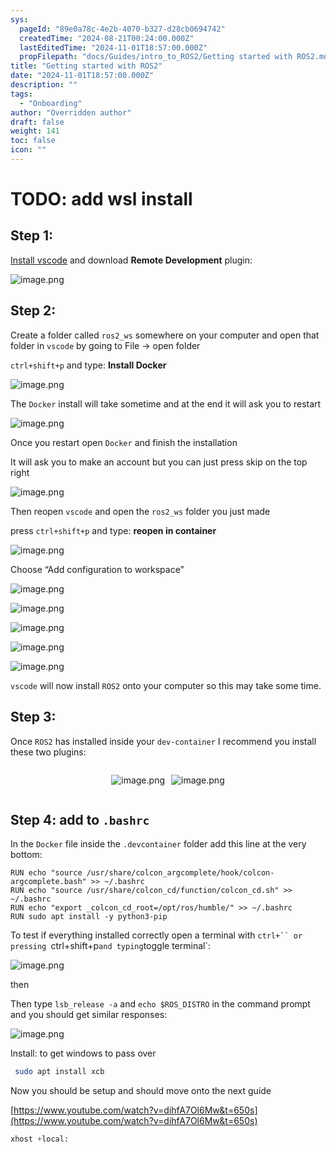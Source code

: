 ```yaml
---
sys:
  pageId: "89e0a78c-4e2b-4070-b327-d28cb0694742"
  createdTime: "2024-08-21T00:24:00.000Z"
  lastEditedTime: "2024-11-01T18:57:00.000Z"
  propFilepath: "docs/Guides/intro_to_ROS2/Getting started with ROS2.md"
title: "Getting started with ROS2"
date: "2024-11-01T18:57:00.000Z"
description: ""
tags:
  - "Onboarding"
author: "Overridden author"
draft: false
weight: 141
toc: false
icon: ""
---
```


# TODO: add wsl install

## Step 1:

[Install vscode](https://code.visualstudio.com/download) and download **Remote Development** plugin:

![image.png](https://prod-files-secure.s3.us-west-2.amazonaws.com/d518164a-d88e-44d1-a4ee-3adb3bd8bce0/efb52993-1881-4a40-b95e-6f020334f022/image.png?X-Amz-Algorithm=AWS4-HMAC-SHA256&X-Amz-Content-Sha256=UNSIGNED-PAYLOAD&X-Amz-Credential=ASIAZI2LB4664N2XUY5A%2F20250215%2Fus-west-2%2Fs3%2Faws4_request&X-Amz-Date=20250215T230327Z&X-Amz-Expires=3600&X-Amz-Security-Token=IQoJb3JpZ2luX2VjECcaCXVzLXdlc3QtMiJIMEYCIQCyHhg2ztipDpd05ae21CyNDKzBsJEx5PfSJ%2B0LCSg8YgIhAOff3qDTprAexruN37mXW8Njm1H53QJnVXXOa%2FhK1yOMKv8DCFAQABoMNjM3NDIzMTgzODA1Igw4700q0M1s4wgvTnQq3ANfzYUUgmp0RdBoKzE1JWNFz1IqPhi4R6btw0HpJ8FEIn0HaIjGzAeOuTUCP%2FwC6PInqWWvVU3I6N7DsnuDdpVfwTcip3NjV%2Fe1x2Aay9HAOAjSAL223qYG5KChhd42wEO0FXuBItc%2FTOGnwzcDnZtmNxJHkDxapiynw5XjesoCUG48BbZ6Fl5stpoLndMf71loa%2F%2B1GE9bv8g7VfsEOvtJSfIZsnknPco%2FeWAycbLKYVwdrbh53TtyM3B%2Fj3YBI5PO1e%2Fg2ehv0KAkPx1QBLOnIjL%2FqaAFSZRXfyn7BdG8L3TpSePCFdI%2Fwa2cxga6wrNYcYAilYAQ7X9HbMVRyv1pKe1R9Hb576Inamr%2FhRRcbSyP3OpBCYmsecjjFZqgAsz0VkHMkAtM%2FPONCrXJGFH%2FMEo01bAVFaRT1mvXyBnKu0%2F9wNIi9NSRxufGfKKWLCAnqdhQl3bQJ7d5dgopsViadZFf7IsGjrZA8%2BALaDgCcquYAfxn4hIBZGOBLiawc3qTXyiODPRBarEPBFAVs3qVpIxeuv%2BK%2FqBhgT65qJMUC69ZJPJDlPS4GL9jDMUIfD4ryR%2FbyChgVUdDlceGP%2BuTg%2FPafA89yxP5uNTvPTv9k5YYkJzcaw57dhGmaDDvrsS9BjqkAaJL2IGhqNIznMHnhIZ%2BvvW16ndHFbyILEbl2K3eNZczW8s7o4%2BLePVPNoUIuRw8GCs0H9E%2FfNPdqu340H8tsrWtD%2FIkk3juerTEgmiqFq3oCFSUCUWnSeDS4BG7We%2BbSQXUydMYwjRbPM9nn%2B1%2FnNq9fgoHeWyglhRNHaKzDVdmI%2F5akynL%2FrTKMjIsNnQPj%2B4t9ApW%2B3vQeqeyPcCf8RDSICr1&X-Amz-Signature=614a007ec3ba7dd2bdc7f66ce7f533a003bf84eb6fa844127f5080946a84a710&X-Amz-SignedHeaders=host&x-id=GetObject)

## Step 2:

Create a folder called `ros2_ws` somewhere on your computer and open that folder in `vscode` by going to File → open folder 

`ctrl+shift+p` and type: **Install Docker**

![image.png](https://prod-files-secure.s3.us-west-2.amazonaws.com/d518164a-d88e-44d1-a4ee-3adb3bd8bce0/2269dc0e-1cd5-47ff-bceb-c04ad9b2eab0/image.png?X-Amz-Algorithm=AWS4-HMAC-SHA256&X-Amz-Content-Sha256=UNSIGNED-PAYLOAD&X-Amz-Credential=ASIAZI2LB4664N2XUY5A%2F20250215%2Fus-west-2%2Fs3%2Faws4_request&X-Amz-Date=20250215T230327Z&X-Amz-Expires=3600&X-Amz-Security-Token=IQoJb3JpZ2luX2VjECcaCXVzLXdlc3QtMiJIMEYCIQCyHhg2ztipDpd05ae21CyNDKzBsJEx5PfSJ%2B0LCSg8YgIhAOff3qDTprAexruN37mXW8Njm1H53QJnVXXOa%2FhK1yOMKv8DCFAQABoMNjM3NDIzMTgzODA1Igw4700q0M1s4wgvTnQq3ANfzYUUgmp0RdBoKzE1JWNFz1IqPhi4R6btw0HpJ8FEIn0HaIjGzAeOuTUCP%2FwC6PInqWWvVU3I6N7DsnuDdpVfwTcip3NjV%2Fe1x2Aay9HAOAjSAL223qYG5KChhd42wEO0FXuBItc%2FTOGnwzcDnZtmNxJHkDxapiynw5XjesoCUG48BbZ6Fl5stpoLndMf71loa%2F%2B1GE9bv8g7VfsEOvtJSfIZsnknPco%2FeWAycbLKYVwdrbh53TtyM3B%2Fj3YBI5PO1e%2Fg2ehv0KAkPx1QBLOnIjL%2FqaAFSZRXfyn7BdG8L3TpSePCFdI%2Fwa2cxga6wrNYcYAilYAQ7X9HbMVRyv1pKe1R9Hb576Inamr%2FhRRcbSyP3OpBCYmsecjjFZqgAsz0VkHMkAtM%2FPONCrXJGFH%2FMEo01bAVFaRT1mvXyBnKu0%2F9wNIi9NSRxufGfKKWLCAnqdhQl3bQJ7d5dgopsViadZFf7IsGjrZA8%2BALaDgCcquYAfxn4hIBZGOBLiawc3qTXyiODPRBarEPBFAVs3qVpIxeuv%2BK%2FqBhgT65qJMUC69ZJPJDlPS4GL9jDMUIfD4ryR%2FbyChgVUdDlceGP%2BuTg%2FPafA89yxP5uNTvPTv9k5YYkJzcaw57dhGmaDDvrsS9BjqkAaJL2IGhqNIznMHnhIZ%2BvvW16ndHFbyILEbl2K3eNZczW8s7o4%2BLePVPNoUIuRw8GCs0H9E%2FfNPdqu340H8tsrWtD%2FIkk3juerTEgmiqFq3oCFSUCUWnSeDS4BG7We%2BbSQXUydMYwjRbPM9nn%2B1%2FnNq9fgoHeWyglhRNHaKzDVdmI%2F5akynL%2FrTKMjIsNnQPj%2B4t9ApW%2B3vQeqeyPcCf8RDSICr1&X-Amz-Signature=7b054488c00d58bfab774a57ee3c820e657cf80530d4b74fbd2c35cf06ebad67&X-Amz-SignedHeaders=host&x-id=GetObject)

The `Docker` install will take sometime and at the end it will ask you to restart

![image.png](https://prod-files-secure.s3.us-west-2.amazonaws.com/d518164a-d88e-44d1-a4ee-3adb3bd8bce0/ed233f78-be33-4b1f-b89c-9c346c0e961e/image.png?X-Amz-Algorithm=AWS4-HMAC-SHA256&X-Amz-Content-Sha256=UNSIGNED-PAYLOAD&X-Amz-Credential=ASIAZI2LB4664N2XUY5A%2F20250215%2Fus-west-2%2Fs3%2Faws4_request&X-Amz-Date=20250215T230327Z&X-Amz-Expires=3600&X-Amz-Security-Token=IQoJb3JpZ2luX2VjECcaCXVzLXdlc3QtMiJIMEYCIQCyHhg2ztipDpd05ae21CyNDKzBsJEx5PfSJ%2B0LCSg8YgIhAOff3qDTprAexruN37mXW8Njm1H53QJnVXXOa%2FhK1yOMKv8DCFAQABoMNjM3NDIzMTgzODA1Igw4700q0M1s4wgvTnQq3ANfzYUUgmp0RdBoKzE1JWNFz1IqPhi4R6btw0HpJ8FEIn0HaIjGzAeOuTUCP%2FwC6PInqWWvVU3I6N7DsnuDdpVfwTcip3NjV%2Fe1x2Aay9HAOAjSAL223qYG5KChhd42wEO0FXuBItc%2FTOGnwzcDnZtmNxJHkDxapiynw5XjesoCUG48BbZ6Fl5stpoLndMf71loa%2F%2B1GE9bv8g7VfsEOvtJSfIZsnknPco%2FeWAycbLKYVwdrbh53TtyM3B%2Fj3YBI5PO1e%2Fg2ehv0KAkPx1QBLOnIjL%2FqaAFSZRXfyn7BdG8L3TpSePCFdI%2Fwa2cxga6wrNYcYAilYAQ7X9HbMVRyv1pKe1R9Hb576Inamr%2FhRRcbSyP3OpBCYmsecjjFZqgAsz0VkHMkAtM%2FPONCrXJGFH%2FMEo01bAVFaRT1mvXyBnKu0%2F9wNIi9NSRxufGfKKWLCAnqdhQl3bQJ7d5dgopsViadZFf7IsGjrZA8%2BALaDgCcquYAfxn4hIBZGOBLiawc3qTXyiODPRBarEPBFAVs3qVpIxeuv%2BK%2FqBhgT65qJMUC69ZJPJDlPS4GL9jDMUIfD4ryR%2FbyChgVUdDlceGP%2BuTg%2FPafA89yxP5uNTvPTv9k5YYkJzcaw57dhGmaDDvrsS9BjqkAaJL2IGhqNIznMHnhIZ%2BvvW16ndHFbyILEbl2K3eNZczW8s7o4%2BLePVPNoUIuRw8GCs0H9E%2FfNPdqu340H8tsrWtD%2FIkk3juerTEgmiqFq3oCFSUCUWnSeDS4BG7We%2BbSQXUydMYwjRbPM9nn%2B1%2FnNq9fgoHeWyglhRNHaKzDVdmI%2F5akynL%2FrTKMjIsNnQPj%2B4t9ApW%2B3vQeqeyPcCf8RDSICr1&X-Amz-Signature=369734b0f1bff53f23234757a207e6cbb73761d8247eb92b1b360592ac70e6d8&X-Amz-SignedHeaders=host&x-id=GetObject)

Once you restart open `Docker` and finish the installation

It will ask you to make an account but you can just press skip on the top right

![image.png](https://prod-files-secure.s3.us-west-2.amazonaws.com/d518164a-d88e-44d1-a4ee-3adb3bd8bce0/21010ad9-1659-4fd9-9f59-9932a09b2a3d/image.png?X-Amz-Algorithm=AWS4-HMAC-SHA256&X-Amz-Content-Sha256=UNSIGNED-PAYLOAD&X-Amz-Credential=ASIAZI2LB4664N2XUY5A%2F20250215%2Fus-west-2%2Fs3%2Faws4_request&X-Amz-Date=20250215T230327Z&X-Amz-Expires=3600&X-Amz-Security-Token=IQoJb3JpZ2luX2VjECcaCXVzLXdlc3QtMiJIMEYCIQCyHhg2ztipDpd05ae21CyNDKzBsJEx5PfSJ%2B0LCSg8YgIhAOff3qDTprAexruN37mXW8Njm1H53QJnVXXOa%2FhK1yOMKv8DCFAQABoMNjM3NDIzMTgzODA1Igw4700q0M1s4wgvTnQq3ANfzYUUgmp0RdBoKzE1JWNFz1IqPhi4R6btw0HpJ8FEIn0HaIjGzAeOuTUCP%2FwC6PInqWWvVU3I6N7DsnuDdpVfwTcip3NjV%2Fe1x2Aay9HAOAjSAL223qYG5KChhd42wEO0FXuBItc%2FTOGnwzcDnZtmNxJHkDxapiynw5XjesoCUG48BbZ6Fl5stpoLndMf71loa%2F%2B1GE9bv8g7VfsEOvtJSfIZsnknPco%2FeWAycbLKYVwdrbh53TtyM3B%2Fj3YBI5PO1e%2Fg2ehv0KAkPx1QBLOnIjL%2FqaAFSZRXfyn7BdG8L3TpSePCFdI%2Fwa2cxga6wrNYcYAilYAQ7X9HbMVRyv1pKe1R9Hb576Inamr%2FhRRcbSyP3OpBCYmsecjjFZqgAsz0VkHMkAtM%2FPONCrXJGFH%2FMEo01bAVFaRT1mvXyBnKu0%2F9wNIi9NSRxufGfKKWLCAnqdhQl3bQJ7d5dgopsViadZFf7IsGjrZA8%2BALaDgCcquYAfxn4hIBZGOBLiawc3qTXyiODPRBarEPBFAVs3qVpIxeuv%2BK%2FqBhgT65qJMUC69ZJPJDlPS4GL9jDMUIfD4ryR%2FbyChgVUdDlceGP%2BuTg%2FPafA89yxP5uNTvPTv9k5YYkJzcaw57dhGmaDDvrsS9BjqkAaJL2IGhqNIznMHnhIZ%2BvvW16ndHFbyILEbl2K3eNZczW8s7o4%2BLePVPNoUIuRw8GCs0H9E%2FfNPdqu340H8tsrWtD%2FIkk3juerTEgmiqFq3oCFSUCUWnSeDS4BG7We%2BbSQXUydMYwjRbPM9nn%2B1%2FnNq9fgoHeWyglhRNHaKzDVdmI%2F5akynL%2FrTKMjIsNnQPj%2B4t9ApW%2B3vQeqeyPcCf8RDSICr1&X-Amz-Signature=ff430d012d6beb1ee0da8034112bad1f86f3853357e118909282d6f76d6d0c18&X-Amz-SignedHeaders=host&x-id=GetObject)

Then reopen `vscode` and open the `ros2_ws` folder you just made

press `ctrl+shift+p` and type: **reopen in container**

![image.png](https://prod-files-secure.s3.us-west-2.amazonaws.com/d518164a-d88e-44d1-a4ee-3adb3bd8bce0/4e93b8c2-41ad-488c-8095-c74205196118/image.png?X-Amz-Algorithm=AWS4-HMAC-SHA256&X-Amz-Content-Sha256=UNSIGNED-PAYLOAD&X-Amz-Credential=ASIAZI2LB4664N2XUY5A%2F20250215%2Fus-west-2%2Fs3%2Faws4_request&X-Amz-Date=20250215T230327Z&X-Amz-Expires=3600&X-Amz-Security-Token=IQoJb3JpZ2luX2VjECcaCXVzLXdlc3QtMiJIMEYCIQCyHhg2ztipDpd05ae21CyNDKzBsJEx5PfSJ%2B0LCSg8YgIhAOff3qDTprAexruN37mXW8Njm1H53QJnVXXOa%2FhK1yOMKv8DCFAQABoMNjM3NDIzMTgzODA1Igw4700q0M1s4wgvTnQq3ANfzYUUgmp0RdBoKzE1JWNFz1IqPhi4R6btw0HpJ8FEIn0HaIjGzAeOuTUCP%2FwC6PInqWWvVU3I6N7DsnuDdpVfwTcip3NjV%2Fe1x2Aay9HAOAjSAL223qYG5KChhd42wEO0FXuBItc%2FTOGnwzcDnZtmNxJHkDxapiynw5XjesoCUG48BbZ6Fl5stpoLndMf71loa%2F%2B1GE9bv8g7VfsEOvtJSfIZsnknPco%2FeWAycbLKYVwdrbh53TtyM3B%2Fj3YBI5PO1e%2Fg2ehv0KAkPx1QBLOnIjL%2FqaAFSZRXfyn7BdG8L3TpSePCFdI%2Fwa2cxga6wrNYcYAilYAQ7X9HbMVRyv1pKe1R9Hb576Inamr%2FhRRcbSyP3OpBCYmsecjjFZqgAsz0VkHMkAtM%2FPONCrXJGFH%2FMEo01bAVFaRT1mvXyBnKu0%2F9wNIi9NSRxufGfKKWLCAnqdhQl3bQJ7d5dgopsViadZFf7IsGjrZA8%2BALaDgCcquYAfxn4hIBZGOBLiawc3qTXyiODPRBarEPBFAVs3qVpIxeuv%2BK%2FqBhgT65qJMUC69ZJPJDlPS4GL9jDMUIfD4ryR%2FbyChgVUdDlceGP%2BuTg%2FPafA89yxP5uNTvPTv9k5YYkJzcaw57dhGmaDDvrsS9BjqkAaJL2IGhqNIznMHnhIZ%2BvvW16ndHFbyILEbl2K3eNZczW8s7o4%2BLePVPNoUIuRw8GCs0H9E%2FfNPdqu340H8tsrWtD%2FIkk3juerTEgmiqFq3oCFSUCUWnSeDS4BG7We%2BbSQXUydMYwjRbPM9nn%2B1%2FnNq9fgoHeWyglhRNHaKzDVdmI%2F5akynL%2FrTKMjIsNnQPj%2B4t9ApW%2B3vQeqeyPcCf8RDSICr1&X-Amz-Signature=7f1d4731b60f0dafe2655f677c6f6e559518559f64d9a8320771e8b04947900b&X-Amz-SignedHeaders=host&x-id=GetObject)

Choose “Add configuration to workspace”

![image.png](https://prod-files-secure.s3.us-west-2.amazonaws.com/d518164a-d88e-44d1-a4ee-3adb3bd8bce0/9560b282-5060-4989-ba37-97e7b2c22476/image.png?X-Amz-Algorithm=AWS4-HMAC-SHA256&X-Amz-Content-Sha256=UNSIGNED-PAYLOAD&X-Amz-Credential=ASIAZI2LB4664N2XUY5A%2F20250215%2Fus-west-2%2Fs3%2Faws4_request&X-Amz-Date=20250215T230327Z&X-Amz-Expires=3600&X-Amz-Security-Token=IQoJb3JpZ2luX2VjECcaCXVzLXdlc3QtMiJIMEYCIQCyHhg2ztipDpd05ae21CyNDKzBsJEx5PfSJ%2B0LCSg8YgIhAOff3qDTprAexruN37mXW8Njm1H53QJnVXXOa%2FhK1yOMKv8DCFAQABoMNjM3NDIzMTgzODA1Igw4700q0M1s4wgvTnQq3ANfzYUUgmp0RdBoKzE1JWNFz1IqPhi4R6btw0HpJ8FEIn0HaIjGzAeOuTUCP%2FwC6PInqWWvVU3I6N7DsnuDdpVfwTcip3NjV%2Fe1x2Aay9HAOAjSAL223qYG5KChhd42wEO0FXuBItc%2FTOGnwzcDnZtmNxJHkDxapiynw5XjesoCUG48BbZ6Fl5stpoLndMf71loa%2F%2B1GE9bv8g7VfsEOvtJSfIZsnknPco%2FeWAycbLKYVwdrbh53TtyM3B%2Fj3YBI5PO1e%2Fg2ehv0KAkPx1QBLOnIjL%2FqaAFSZRXfyn7BdG8L3TpSePCFdI%2Fwa2cxga6wrNYcYAilYAQ7X9HbMVRyv1pKe1R9Hb576Inamr%2FhRRcbSyP3OpBCYmsecjjFZqgAsz0VkHMkAtM%2FPONCrXJGFH%2FMEo01bAVFaRT1mvXyBnKu0%2F9wNIi9NSRxufGfKKWLCAnqdhQl3bQJ7d5dgopsViadZFf7IsGjrZA8%2BALaDgCcquYAfxn4hIBZGOBLiawc3qTXyiODPRBarEPBFAVs3qVpIxeuv%2BK%2FqBhgT65qJMUC69ZJPJDlPS4GL9jDMUIfD4ryR%2FbyChgVUdDlceGP%2BuTg%2FPafA89yxP5uNTvPTv9k5YYkJzcaw57dhGmaDDvrsS9BjqkAaJL2IGhqNIznMHnhIZ%2BvvW16ndHFbyILEbl2K3eNZczW8s7o4%2BLePVPNoUIuRw8GCs0H9E%2FfNPdqu340H8tsrWtD%2FIkk3juerTEgmiqFq3oCFSUCUWnSeDS4BG7We%2BbSQXUydMYwjRbPM9nn%2B1%2FnNq9fgoHeWyglhRNHaKzDVdmI%2F5akynL%2FrTKMjIsNnQPj%2B4t9ApW%2B3vQeqeyPcCf8RDSICr1&X-Amz-Signature=53335004c9dc8eb9a9c5856882d8f104478351c0d3ccff0da848fb4d52180eb0&X-Amz-SignedHeaders=host&x-id=GetObject)

![image.png](https://prod-files-secure.s3.us-west-2.amazonaws.com/d518164a-d88e-44d1-a4ee-3adb3bd8bce0/2ee63f81-886b-48e8-a553-dc6e5eac99e4/image.png?X-Amz-Algorithm=AWS4-HMAC-SHA256&X-Amz-Content-Sha256=UNSIGNED-PAYLOAD&X-Amz-Credential=ASIAZI2LB4664N2XUY5A%2F20250215%2Fus-west-2%2Fs3%2Faws4_request&X-Amz-Date=20250215T230327Z&X-Amz-Expires=3600&X-Amz-Security-Token=IQoJb3JpZ2luX2VjECcaCXVzLXdlc3QtMiJIMEYCIQCyHhg2ztipDpd05ae21CyNDKzBsJEx5PfSJ%2B0LCSg8YgIhAOff3qDTprAexruN37mXW8Njm1H53QJnVXXOa%2FhK1yOMKv8DCFAQABoMNjM3NDIzMTgzODA1Igw4700q0M1s4wgvTnQq3ANfzYUUgmp0RdBoKzE1JWNFz1IqPhi4R6btw0HpJ8FEIn0HaIjGzAeOuTUCP%2FwC6PInqWWvVU3I6N7DsnuDdpVfwTcip3NjV%2Fe1x2Aay9HAOAjSAL223qYG5KChhd42wEO0FXuBItc%2FTOGnwzcDnZtmNxJHkDxapiynw5XjesoCUG48BbZ6Fl5stpoLndMf71loa%2F%2B1GE9bv8g7VfsEOvtJSfIZsnknPco%2FeWAycbLKYVwdrbh53TtyM3B%2Fj3YBI5PO1e%2Fg2ehv0KAkPx1QBLOnIjL%2FqaAFSZRXfyn7BdG8L3TpSePCFdI%2Fwa2cxga6wrNYcYAilYAQ7X9HbMVRyv1pKe1R9Hb576Inamr%2FhRRcbSyP3OpBCYmsecjjFZqgAsz0VkHMkAtM%2FPONCrXJGFH%2FMEo01bAVFaRT1mvXyBnKu0%2F9wNIi9NSRxufGfKKWLCAnqdhQl3bQJ7d5dgopsViadZFf7IsGjrZA8%2BALaDgCcquYAfxn4hIBZGOBLiawc3qTXyiODPRBarEPBFAVs3qVpIxeuv%2BK%2FqBhgT65qJMUC69ZJPJDlPS4GL9jDMUIfD4ryR%2FbyChgVUdDlceGP%2BuTg%2FPafA89yxP5uNTvPTv9k5YYkJzcaw57dhGmaDDvrsS9BjqkAaJL2IGhqNIznMHnhIZ%2BvvW16ndHFbyILEbl2K3eNZczW8s7o4%2BLePVPNoUIuRw8GCs0H9E%2FfNPdqu340H8tsrWtD%2FIkk3juerTEgmiqFq3oCFSUCUWnSeDS4BG7We%2BbSQXUydMYwjRbPM9nn%2B1%2FnNq9fgoHeWyglhRNHaKzDVdmI%2F5akynL%2FrTKMjIsNnQPj%2B4t9ApW%2B3vQeqeyPcCf8RDSICr1&X-Amz-Signature=07fe2dc2244331327851aa0367a0ff05b4d180b598d8ad983b066af55683f0b0&X-Amz-SignedHeaders=host&x-id=GetObject)

![image.png](https://prod-files-secure.s3.us-west-2.amazonaws.com/d518164a-d88e-44d1-a4ee-3adb3bd8bce0/ae1580b2-b048-407e-aed9-b584224a7a04/image.png?X-Amz-Algorithm=AWS4-HMAC-SHA256&X-Amz-Content-Sha256=UNSIGNED-PAYLOAD&X-Amz-Credential=ASIAZI2LB4664N2XUY5A%2F20250215%2Fus-west-2%2Fs3%2Faws4_request&X-Amz-Date=20250215T230327Z&X-Amz-Expires=3600&X-Amz-Security-Token=IQoJb3JpZ2luX2VjECcaCXVzLXdlc3QtMiJIMEYCIQCyHhg2ztipDpd05ae21CyNDKzBsJEx5PfSJ%2B0LCSg8YgIhAOff3qDTprAexruN37mXW8Njm1H53QJnVXXOa%2FhK1yOMKv8DCFAQABoMNjM3NDIzMTgzODA1Igw4700q0M1s4wgvTnQq3ANfzYUUgmp0RdBoKzE1JWNFz1IqPhi4R6btw0HpJ8FEIn0HaIjGzAeOuTUCP%2FwC6PInqWWvVU3I6N7DsnuDdpVfwTcip3NjV%2Fe1x2Aay9HAOAjSAL223qYG5KChhd42wEO0FXuBItc%2FTOGnwzcDnZtmNxJHkDxapiynw5XjesoCUG48BbZ6Fl5stpoLndMf71loa%2F%2B1GE9bv8g7VfsEOvtJSfIZsnknPco%2FeWAycbLKYVwdrbh53TtyM3B%2Fj3YBI5PO1e%2Fg2ehv0KAkPx1QBLOnIjL%2FqaAFSZRXfyn7BdG8L3TpSePCFdI%2Fwa2cxga6wrNYcYAilYAQ7X9HbMVRyv1pKe1R9Hb576Inamr%2FhRRcbSyP3OpBCYmsecjjFZqgAsz0VkHMkAtM%2FPONCrXJGFH%2FMEo01bAVFaRT1mvXyBnKu0%2F9wNIi9NSRxufGfKKWLCAnqdhQl3bQJ7d5dgopsViadZFf7IsGjrZA8%2BALaDgCcquYAfxn4hIBZGOBLiawc3qTXyiODPRBarEPBFAVs3qVpIxeuv%2BK%2FqBhgT65qJMUC69ZJPJDlPS4GL9jDMUIfD4ryR%2FbyChgVUdDlceGP%2BuTg%2FPafA89yxP5uNTvPTv9k5YYkJzcaw57dhGmaDDvrsS9BjqkAaJL2IGhqNIznMHnhIZ%2BvvW16ndHFbyILEbl2K3eNZczW8s7o4%2BLePVPNoUIuRw8GCs0H9E%2FfNPdqu340H8tsrWtD%2FIkk3juerTEgmiqFq3oCFSUCUWnSeDS4BG7We%2BbSQXUydMYwjRbPM9nn%2B1%2FnNq9fgoHeWyglhRNHaKzDVdmI%2F5akynL%2FrTKMjIsNnQPj%2B4t9ApW%2B3vQeqeyPcCf8RDSICr1&X-Amz-Signature=1f943a060b4cde7a6dd414275c2c992f5697875d44da158aa435c245c341db1b&X-Amz-SignedHeaders=host&x-id=GetObject)

![image.png](https://prod-files-secure.s3.us-west-2.amazonaws.com/d518164a-d88e-44d1-a4ee-3adb3bd8bce0/53255b28-f75e-430f-b9e3-c0ac8577e42b/image.png?X-Amz-Algorithm=AWS4-HMAC-SHA256&X-Amz-Content-Sha256=UNSIGNED-PAYLOAD&X-Amz-Credential=ASIAZI2LB4664N2XUY5A%2F20250215%2Fus-west-2%2Fs3%2Faws4_request&X-Amz-Date=20250215T230327Z&X-Amz-Expires=3600&X-Amz-Security-Token=IQoJb3JpZ2luX2VjECcaCXVzLXdlc3QtMiJIMEYCIQCyHhg2ztipDpd05ae21CyNDKzBsJEx5PfSJ%2B0LCSg8YgIhAOff3qDTprAexruN37mXW8Njm1H53QJnVXXOa%2FhK1yOMKv8DCFAQABoMNjM3NDIzMTgzODA1Igw4700q0M1s4wgvTnQq3ANfzYUUgmp0RdBoKzE1JWNFz1IqPhi4R6btw0HpJ8FEIn0HaIjGzAeOuTUCP%2FwC6PInqWWvVU3I6N7DsnuDdpVfwTcip3NjV%2Fe1x2Aay9HAOAjSAL223qYG5KChhd42wEO0FXuBItc%2FTOGnwzcDnZtmNxJHkDxapiynw5XjesoCUG48BbZ6Fl5stpoLndMf71loa%2F%2B1GE9bv8g7VfsEOvtJSfIZsnknPco%2FeWAycbLKYVwdrbh53TtyM3B%2Fj3YBI5PO1e%2Fg2ehv0KAkPx1QBLOnIjL%2FqaAFSZRXfyn7BdG8L3TpSePCFdI%2Fwa2cxga6wrNYcYAilYAQ7X9HbMVRyv1pKe1R9Hb576Inamr%2FhRRcbSyP3OpBCYmsecjjFZqgAsz0VkHMkAtM%2FPONCrXJGFH%2FMEo01bAVFaRT1mvXyBnKu0%2F9wNIi9NSRxufGfKKWLCAnqdhQl3bQJ7d5dgopsViadZFf7IsGjrZA8%2BALaDgCcquYAfxn4hIBZGOBLiawc3qTXyiODPRBarEPBFAVs3qVpIxeuv%2BK%2FqBhgT65qJMUC69ZJPJDlPS4GL9jDMUIfD4ryR%2FbyChgVUdDlceGP%2BuTg%2FPafA89yxP5uNTvPTv9k5YYkJzcaw57dhGmaDDvrsS9BjqkAaJL2IGhqNIznMHnhIZ%2BvvW16ndHFbyILEbl2K3eNZczW8s7o4%2BLePVPNoUIuRw8GCs0H9E%2FfNPdqu340H8tsrWtD%2FIkk3juerTEgmiqFq3oCFSUCUWnSeDS4BG7We%2BbSQXUydMYwjRbPM9nn%2B1%2FnNq9fgoHeWyglhRNHaKzDVdmI%2F5akynL%2FrTKMjIsNnQPj%2B4t9ApW%2B3vQeqeyPcCf8RDSICr1&X-Amz-Signature=b49492e27b9ebf99470ef173cdb478a861bca704fda24d4fcd7d22b5a1cce784&X-Amz-SignedHeaders=host&x-id=GetObject)

![image.png](https://prod-files-secure.s3.us-west-2.amazonaws.com/d518164a-d88e-44d1-a4ee-3adb3bd8bce0/7c562767-5af9-4ffb-97d1-327bcdf4ee00/image.png?X-Amz-Algorithm=AWS4-HMAC-SHA256&X-Amz-Content-Sha256=UNSIGNED-PAYLOAD&X-Amz-Credential=ASIAZI2LB4664N2XUY5A%2F20250215%2Fus-west-2%2Fs3%2Faws4_request&X-Amz-Date=20250215T230327Z&X-Amz-Expires=3600&X-Amz-Security-Token=IQoJb3JpZ2luX2VjECcaCXVzLXdlc3QtMiJIMEYCIQCyHhg2ztipDpd05ae21CyNDKzBsJEx5PfSJ%2B0LCSg8YgIhAOff3qDTprAexruN37mXW8Njm1H53QJnVXXOa%2FhK1yOMKv8DCFAQABoMNjM3NDIzMTgzODA1Igw4700q0M1s4wgvTnQq3ANfzYUUgmp0RdBoKzE1JWNFz1IqPhi4R6btw0HpJ8FEIn0HaIjGzAeOuTUCP%2FwC6PInqWWvVU3I6N7DsnuDdpVfwTcip3NjV%2Fe1x2Aay9HAOAjSAL223qYG5KChhd42wEO0FXuBItc%2FTOGnwzcDnZtmNxJHkDxapiynw5XjesoCUG48BbZ6Fl5stpoLndMf71loa%2F%2B1GE9bv8g7VfsEOvtJSfIZsnknPco%2FeWAycbLKYVwdrbh53TtyM3B%2Fj3YBI5PO1e%2Fg2ehv0KAkPx1QBLOnIjL%2FqaAFSZRXfyn7BdG8L3TpSePCFdI%2Fwa2cxga6wrNYcYAilYAQ7X9HbMVRyv1pKe1R9Hb576Inamr%2FhRRcbSyP3OpBCYmsecjjFZqgAsz0VkHMkAtM%2FPONCrXJGFH%2FMEo01bAVFaRT1mvXyBnKu0%2F9wNIi9NSRxufGfKKWLCAnqdhQl3bQJ7d5dgopsViadZFf7IsGjrZA8%2BALaDgCcquYAfxn4hIBZGOBLiawc3qTXyiODPRBarEPBFAVs3qVpIxeuv%2BK%2FqBhgT65qJMUC69ZJPJDlPS4GL9jDMUIfD4ryR%2FbyChgVUdDlceGP%2BuTg%2FPafA89yxP5uNTvPTv9k5YYkJzcaw57dhGmaDDvrsS9BjqkAaJL2IGhqNIznMHnhIZ%2BvvW16ndHFbyILEbl2K3eNZczW8s7o4%2BLePVPNoUIuRw8GCs0H9E%2FfNPdqu340H8tsrWtD%2FIkk3juerTEgmiqFq3oCFSUCUWnSeDS4BG7We%2BbSQXUydMYwjRbPM9nn%2B1%2FnNq9fgoHeWyglhRNHaKzDVdmI%2F5akynL%2FrTKMjIsNnQPj%2B4t9ApW%2B3vQeqeyPcCf8RDSICr1&X-Amz-Signature=1b06753d8ec0e4f58d2045be17746b7ba11f208b7cdb7e71251c8d6294b6b9f7&X-Amz-SignedHeaders=host&x-id=GetObject)

`vscode` will now install `ROS2` onto your computer so this may take some time.

## Step 3:

Once `ROS2` has installed inside your `dev-container` I recommend you install these two plugins:

<div style="display: flex;flex-direction: row; column-gap:10px; max-width: 630px;justify-content: center;">
<div>

![image.png](https://prod-files-secure.s3.us-west-2.amazonaws.com/d518164a-d88e-44d1-a4ee-3adb3bd8bce0/3fc3d550-5a54-4ba1-ba6b-faa01cdb7369/image.png?X-Amz-Algorithm=AWS4-HMAC-SHA256&X-Amz-Content-Sha256=UNSIGNED-PAYLOAD&X-Amz-Credential=ASIAZI2LB466WXODWICQ%2F20250215%2Fus-west-2%2Fs3%2Faws4_request&X-Amz-Date=20250215T230328Z&X-Amz-Expires=3600&X-Amz-Security-Token=IQoJb3JpZ2luX2VjECcaCXVzLXdlc3QtMiJHMEUCIGpcqWRF8AiwVFoR9k60950rLG7%2FZEKLNF%2B98xwoDMc4AiEA8YmFEAhtmRamwf1opQVNvTKH1lUlAC423CIN5GY0Fkkq%2FwMIUBAAGgw2Mzc0MjMxODM4MDUiDDL3JhSe547u9V9GqCrcA7PE7jiSjzp2zk5%2F6ohSbHW0j8ui3LV0ad5sm9owfhhWb%2FSJSBTxEr8Zp7khwQxyvRrA%2B3FM3fhExAmCS0G0ryMETmrsGoXiM4LxBTV3YdMtmR9SftR4dLtYpee1ieScMmffniHgaMLtNXOQwU7FrbS%2FM2ZhbMA5GROYKWlkEcQ4EgqOaZ%2Bn0ihZ78RLzqrFoGhCbhKFcah5orccWnZgCQxz45KSk1sLRxHr2DOm8Xn2PpnW2A77gOjhRfZ5ETzR3wHJSXBa5l2BplQtKD%2BgNjiF0tOhFfOI78yAgNfc2aIt7vlDK%2BXVHFNdvELqvW65tMYeKoZ9XRSPzAltCx95KWtL977R4afLWyrj5kGEcsQsIojM%2BfEMFKVE7kzHQOqbO0NvJM9OWCSoLLQf3nXX7acKAySLdvYojMJzSK7%2BQfGhAEx7gOEmGSmLK%2FoA8JE9MvWmmZ0eYf%2FBLQ%2Fsu6cjC5hsHbcY731BS6OAyoHf0SMBYtjdKOEarWv%2BP65wUAT%2BoSvDO%2BiTYYN22WTB1CdblY66%2FqpeqCxCbLZQaTXn%2FjLvJHM02DxcDjm7npVMTl8kbzIRa%2FmzPXv0fPGPxvcHDXOiOlAlt1FefoPFuaZahDMVfMRfVCr%2FsIVLnnSzMK2uxL0GOqUBSTV5QykZrmdTeIaGjnBtky8vFxBchDt8uw1cIWa41pD6f4GVemozJPHPMjTU0BtYKLTuqOQUmVIZQF97Yhaei%2FXMN%2Bbwo3PEAU4DXPWAbOs6wQ7trCOvSzP1vNSPTn%2B7L6caprbLT%2BgcGRt6BwVmtR%2Bpyw7OoZ3Bn8I%2BeAdieZA9uKEWYAuqc3TZ5GkRu%2FRcCayIygtoC%2BUWZrG3k5%2FXt%2BM4qWPr&X-Amz-Signature=5d2ffca4849fc5b3abc1430834c91029d55ce9f52925a2fa521cd6409695c41e&X-Amz-SignedHeaders=host&x-id=GetObject)

</div>
<div>

![image.png](https://prod-files-secure.s3.us-west-2.amazonaws.com/d518164a-d88e-44d1-a4ee-3adb3bd8bce0/d994cc66-13c2-4093-a5a3-f84cf4601a82/image.png?X-Amz-Algorithm=AWS4-HMAC-SHA256&X-Amz-Content-Sha256=UNSIGNED-PAYLOAD&X-Amz-Credential=ASIAZI2LB466R22RIA7O%2F20250215%2Fus-west-2%2Fs3%2Faws4_request&X-Amz-Date=20250215T230329Z&X-Amz-Expires=3600&X-Amz-Security-Token=IQoJb3JpZ2luX2VjECcaCXVzLXdlc3QtMiJHMEUCIBTB4lEdmOLTYah1uoff5sDZrVL2bkIBYD%2BpyA5xTCMOAiEAvAxLgqG2hqS%2FmZD1llu858AmLM62aY9TRSDHCOfXPa8q%2FwMIUBAAGgw2Mzc0MjMxODM4MDUiDCDkm1gbUY8euvco2SrcA85K%2BJkRp5DwaV7ojCa7dFd%2FfuduE9gUF%2Bk9qjqMRohGtca%2B4PYPkwGXLayBuu11EpYfNlfqv3esTB9sBlt1yS8cPfCNBnhkbfZE0bhsKl0D%2FsRZi7%2Fk0y4pfnKHxzg1xkpJV%2FIbjz4wi7IiQktveAP9jPli0pH%2FVMYktsdsOSz98nMDO1ZNuIn6s%2BnGlgimY0i4gIvbc%2FUsObrT2SJ1L7Il%2B0ZxTEq0NUrNs5y83THjc7Z6THM6V7IUk5PQ9IdKPDnRnsucNkjqfO8buapF4geey74bAIna2eNXriqaKEM2pG9RuaLaK6eqTmvwk%2BvRmZNKUiadaeO8iAjMqPbi9BYeibBo31uxhMzsm5TR0NBvv6%2Bfw4GlmSrKqlQhxGgphR%2BjuSl%2FXJxjMoMfnrjDy7Rzscyv3BRqb2JrWVU7yy8ma7TTqNF1GNIJ2XUq5oChqZD0RgkZBRVg1HTRmoG2xFzAHMB3%2BTx2kXiGUs2XxZA1jRNXNzK8%2BCymi8ktz3YfVDP7%2BqDPVgKCOHAtc91Yq9UeXvNW31iVvBOWxNxecYH7aNIrdopPqlj5URfyp5dp7Gq%2BWi23C4aJgldFoRG3iVYtgxStOfuQdhkhfnagFX9HITgJpO80DHMPJKpGMPiuxL0GOqUBSMKQTL0UESs4WhIxZ0FbYPaMjAgmZ7ybYzJlgPnki7BeJJ%2F8hBsEjfG3dJFPYiozIZQwNfbYrLcAGTU7sD%2BJHeGvhR5mc1hksew%2BPfU990KCPSlp34WmPfFMuUOfl6518VQKUiQF4rTeoRcBQEVwyDMA%2FUciKjHMmxpYNURiUwagDqX%2BldA2NZC%2BOTHf1kE7uRHQfLqs9VVqrNxBF7qG%2Fi1B3QGR&X-Amz-Signature=907ede30755c013ad996e0a1b983e0c6f99955cde6fe98320020632169a2c7f2&X-Amz-SignedHeaders=host&x-id=GetObject)

</div>
</div>

## Step 4: add to `.bashrc`

In the `Docker` file inside the `.devcontainer` folder add this line at the very bottom: 

```docker
RUN echo "source /usr/share/colcon_argcomplete/hook/colcon-argcomplete.bash" >> ~/.bashrc
RUN echo "source /usr/share/colcon_cd/function/colcon_cd.sh" >> ~/.bashrc
RUN echo "export _colcon_cd_root=/opt/ros/humble/" >> ~/.bashrc
RUN sudo apt install -y python3-pip 
```

To test if everything installed correctly open a terminal with `ctrl+`` or pressing `ctrl+shift+p` and typing `toggle terminal`:

![image.png](https://prod-files-secure.s3.us-west-2.amazonaws.com/d518164a-d88e-44d1-a4ee-3adb3bd8bce0/6a4943d8-b04e-4c02-9a58-775f3384d1a5/image.png?X-Amz-Algorithm=AWS4-HMAC-SHA256&X-Amz-Content-Sha256=UNSIGNED-PAYLOAD&X-Amz-Credential=ASIAZI2LB4664N2XUY5A%2F20250215%2Fus-west-2%2Fs3%2Faws4_request&X-Amz-Date=20250215T230327Z&X-Amz-Expires=3600&X-Amz-Security-Token=IQoJb3JpZ2luX2VjECcaCXVzLXdlc3QtMiJIMEYCIQCyHhg2ztipDpd05ae21CyNDKzBsJEx5PfSJ%2B0LCSg8YgIhAOff3qDTprAexruN37mXW8Njm1H53QJnVXXOa%2FhK1yOMKv8DCFAQABoMNjM3NDIzMTgzODA1Igw4700q0M1s4wgvTnQq3ANfzYUUgmp0RdBoKzE1JWNFz1IqPhi4R6btw0HpJ8FEIn0HaIjGzAeOuTUCP%2FwC6PInqWWvVU3I6N7DsnuDdpVfwTcip3NjV%2Fe1x2Aay9HAOAjSAL223qYG5KChhd42wEO0FXuBItc%2FTOGnwzcDnZtmNxJHkDxapiynw5XjesoCUG48BbZ6Fl5stpoLndMf71loa%2F%2B1GE9bv8g7VfsEOvtJSfIZsnknPco%2FeWAycbLKYVwdrbh53TtyM3B%2Fj3YBI5PO1e%2Fg2ehv0KAkPx1QBLOnIjL%2FqaAFSZRXfyn7BdG8L3TpSePCFdI%2Fwa2cxga6wrNYcYAilYAQ7X9HbMVRyv1pKe1R9Hb576Inamr%2FhRRcbSyP3OpBCYmsecjjFZqgAsz0VkHMkAtM%2FPONCrXJGFH%2FMEo01bAVFaRT1mvXyBnKu0%2F9wNIi9NSRxufGfKKWLCAnqdhQl3bQJ7d5dgopsViadZFf7IsGjrZA8%2BALaDgCcquYAfxn4hIBZGOBLiawc3qTXyiODPRBarEPBFAVs3qVpIxeuv%2BK%2FqBhgT65qJMUC69ZJPJDlPS4GL9jDMUIfD4ryR%2FbyChgVUdDlceGP%2BuTg%2FPafA89yxP5uNTvPTv9k5YYkJzcaw57dhGmaDDvrsS9BjqkAaJL2IGhqNIznMHnhIZ%2BvvW16ndHFbyILEbl2K3eNZczW8s7o4%2BLePVPNoUIuRw8GCs0H9E%2FfNPdqu340H8tsrWtD%2FIkk3juerTEgmiqFq3oCFSUCUWnSeDS4BG7We%2BbSQXUydMYwjRbPM9nn%2B1%2FnNq9fgoHeWyglhRNHaKzDVdmI%2F5akynL%2FrTKMjIsNnQPj%2B4t9ApW%2B3vQeqeyPcCf8RDSICr1&X-Amz-Signature=44105264c142a70e8e8290d2a9caf6daed9c9898d0a2fefd9a33f4f6a6ad3d50&X-Amz-SignedHeaders=host&x-id=GetObject)

then 

Then type `lsb_release -a` and `echo $ROS_DISTRO` in the command prompt and you should get similar responses:

![image.png](https://prod-files-secure.s3.us-west-2.amazonaws.com/d518164a-d88e-44d1-a4ee-3adb3bd8bce0/3e635dec-a805-4e85-8b9e-d000e5b71a4e/image.png?X-Amz-Algorithm=AWS4-HMAC-SHA256&X-Amz-Content-Sha256=UNSIGNED-PAYLOAD&X-Amz-Credential=ASIAZI2LB4664N2XUY5A%2F20250215%2Fus-west-2%2Fs3%2Faws4_request&X-Amz-Date=20250215T230327Z&X-Amz-Expires=3600&X-Amz-Security-Token=IQoJb3JpZ2luX2VjECcaCXVzLXdlc3QtMiJIMEYCIQCyHhg2ztipDpd05ae21CyNDKzBsJEx5PfSJ%2B0LCSg8YgIhAOff3qDTprAexruN37mXW8Njm1H53QJnVXXOa%2FhK1yOMKv8DCFAQABoMNjM3NDIzMTgzODA1Igw4700q0M1s4wgvTnQq3ANfzYUUgmp0RdBoKzE1JWNFz1IqPhi4R6btw0HpJ8FEIn0HaIjGzAeOuTUCP%2FwC6PInqWWvVU3I6N7DsnuDdpVfwTcip3NjV%2Fe1x2Aay9HAOAjSAL223qYG5KChhd42wEO0FXuBItc%2FTOGnwzcDnZtmNxJHkDxapiynw5XjesoCUG48BbZ6Fl5stpoLndMf71loa%2F%2B1GE9bv8g7VfsEOvtJSfIZsnknPco%2FeWAycbLKYVwdrbh53TtyM3B%2Fj3YBI5PO1e%2Fg2ehv0KAkPx1QBLOnIjL%2FqaAFSZRXfyn7BdG8L3TpSePCFdI%2Fwa2cxga6wrNYcYAilYAQ7X9HbMVRyv1pKe1R9Hb576Inamr%2FhRRcbSyP3OpBCYmsecjjFZqgAsz0VkHMkAtM%2FPONCrXJGFH%2FMEo01bAVFaRT1mvXyBnKu0%2F9wNIi9NSRxufGfKKWLCAnqdhQl3bQJ7d5dgopsViadZFf7IsGjrZA8%2BALaDgCcquYAfxn4hIBZGOBLiawc3qTXyiODPRBarEPBFAVs3qVpIxeuv%2BK%2FqBhgT65qJMUC69ZJPJDlPS4GL9jDMUIfD4ryR%2FbyChgVUdDlceGP%2BuTg%2FPafA89yxP5uNTvPTv9k5YYkJzcaw57dhGmaDDvrsS9BjqkAaJL2IGhqNIznMHnhIZ%2BvvW16ndHFbyILEbl2K3eNZczW8s7o4%2BLePVPNoUIuRw8GCs0H9E%2FfNPdqu340H8tsrWtD%2FIkk3juerTEgmiqFq3oCFSUCUWnSeDS4BG7We%2BbSQXUydMYwjRbPM9nn%2B1%2FnNq9fgoHeWyglhRNHaKzDVdmI%2F5akynL%2FrTKMjIsNnQPj%2B4t9ApW%2B3vQeqeyPcCf8RDSICr1&X-Amz-Signature=8e41929c5c62a3499d6522d0e62b017bfbd47ecd143e4ed3c84af974084989b8&X-Amz-SignedHeaders=host&x-id=GetObject)

Install:  to get windows to pass over

```bash
 sudo apt install xcb
```

Now you should be setup and should move onto the next guide 

[https://www.youtube.com/watch?v=dihfA7Ol6Mw&t=650s](https://www.youtube.com/watch?v=dihfA7Ol6Mw&t=650s)

```python
xhost +local:
```
